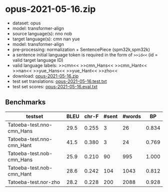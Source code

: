 # opus-2021-05-16.zip

* dataset: opus
* model: transformer-align
* source language(s): nno nob
* target language(s): cmn nan yue
* model: transformer-align
* pre-processing: normalization + SentencePiece (spm32k,spm32k)
* a sentence initial language token is required in the form of `>>id<<` (id = valid target language ID)
* valid language labels: >>cmn<< >>cmn_Hans<< >>cmn_Hant<< >>nan<< >>yue_Hans<< >>yue_Hant<< >>zho<<
* download: [opus-2021-05-16.zip](https://object.pouta.csc.fi/Tatoeba-MT-models/nor-zho/opus-2021-05-16.zip)
* test set translations: [opus-2021-05-16.test.txt](https://object.pouta.csc.fi/Tatoeba-MT-models/nor-zho/opus-2021-05-16.test.txt)
* test set scores: [opus-2021-05-16.eval.txt](https://object.pouta.csc.fi/Tatoeba-MT-models/nor-zho/opus-2021-05-16.eval.txt)

## Benchmarks

| testset | BLEU  | chr-F | #sent | #words | BP |
|---------|-------|-------|-------|--------|----|
| Tatoeba-test.nno-cmn_Hans 	| 29.5 	| 0.255 	| 3 	| 26 	| 0.834 |
| Tatoeba-test.nno-cmn_Hant 	| 41.5 	| 0.380 	| 3 	| 24 	| 0.769 |
| Tatoeba-test.nob-cmn_Hans 	| 25.9 	| 0.210 	| 90 	| 995 	| 1.000 |
| Tatoeba-test.nob-cmn_Hant 	| 28.6 	| 0.242 	| 104 	| 1043 	| 0.812 |
| Tatoeba-test.nor-zho 	| 28.2 	| 0.228 	| 200 	| 2088 	| 0.928 |

